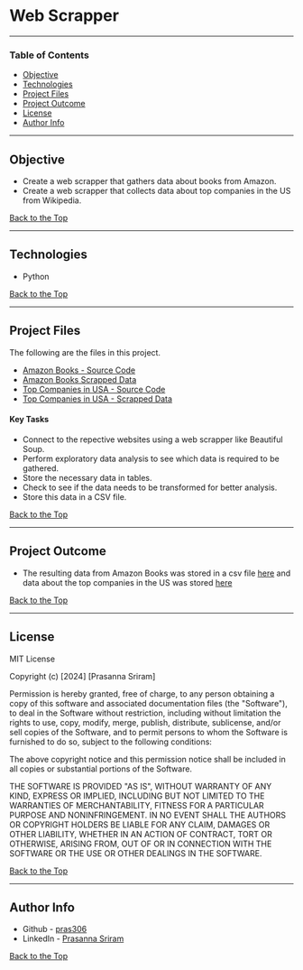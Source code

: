 # Web Scrapper

---

### Table of Contents

- [Objective](#objective)
- [Technologies](#technologies)
- [Project Files](#project-files)
- [Project Outcome](#project-outcome)
- [License](#license)
- [Author Info](#author-info)

---

## Objective

- Create a web scrapper that gathers data about books from Amazon.
- Create a web scrapper that collects data about top companies in the US from Wikipedia.

[Back to the Top](#web-scrapper)

---

## Technologies

- Python

[Back to the Top](#web-scrapper)

---

## Project Files

The following are the files in this project.

- [Amazon Books - Source Code](AmazonWebScrapper.py)
- [Amazon Books Scrapped Data](Amazon_Books.csv)
- [Top Companies in  USA - Source Code](WebScrappingLargestCompaniesInUSA.py)
- [Top Companies in USA - Scrapped Data](Companies.csv)

#### Key Tasks

- Connect to the repective websites using a web scrapper like Beautiful Soup.
- Perform exploratory data analysis to see which data is required to be gathered.
- Store the necessary data in tables.
- Check to see if the data needs to be transformed for better analysis.
- Store this data in a CSV file.

[Back to the Top](#web-scrapper)

---

## Project Outcome

- The resulting data from Amazon Books was stored in a csv file [here](Amazon_Books.csv) and data about the top companies in the US was stored [here](Companies.csv)

[Back to the Top](#web-scrapper)

---

## License

MIT License

Copyright (c) [2024] [Prasanna Sriram]

Permission is hereby granted, free of charge, to any person obtaining a copy
of this software and associated documentation files (the "Software"), to deal
in the Software without restriction, including without limitation the rights
to use, copy, modify, merge, publish, distribute, sublicense, and/or sell
copies of the Software, and to permit persons to whom the Software is
furnished to do so, subject to the following conditions:

The above copyright notice and this permission notice shall be included in all
copies or substantial portions of the Software.

THE SOFTWARE IS PROVIDED "AS IS", WITHOUT WARRANTY OF ANY KIND, EXPRESS OR
IMPLIED, INCLUDING BUT NOT LIMITED TO THE WARRANTIES OF MERCHANTABILITY,
FITNESS FOR A PARTICULAR PURPOSE AND NONINFRINGEMENT. IN NO EVENT SHALL THE
AUTHORS OR COPYRIGHT HOLDERS BE LIABLE FOR ANY CLAIM, DAMAGES OR OTHER
LIABILITY, WHETHER IN AN ACTION OF CONTRACT, TORT OR OTHERWISE, ARISING FROM,
OUT OF OR IN CONNECTION WITH THE SOFTWARE OR THE USE OR OTHER DEALINGS IN THE
SOFTWARE.

[Back to the Top](#web-scrapper)

---

## Author Info

- Github - [pras306](https://github.com/pras306)
- LinkedIn - [Prasanna Sriram](https://www.linkedin.com/in/prasanna-sriram/)

[Back to the Top](#web-scrapper)